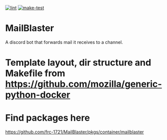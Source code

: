 [![lint](https://github.com/FRC-1721/MailBlaster/actions/workflows/make-lint.yml/badge.svg)](https://github.com/FRC-1721/MailBlaster/actions/workflows/make-lint.yml) [![make-test](https://github.com/FRC-1721/MailBlaster/actions/workflows/make-test.yml/badge.svg)](https://github.com/FRC-1721/MailBlaster/actions/workflows/make-test.yml)

# MailBlaster
A discord bot that forwards mail it receives to a channel.

# Template layout, dir structure and Makefile from https://github.com/mozilla/generic-python-docker

# Find packages here
https://github.com/frc-1721/MailBlaster/pkgs/container/mailblaster
